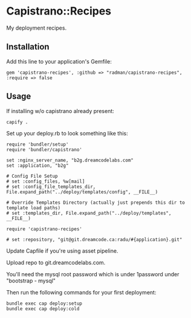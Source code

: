 # Capistrano::Recipes

My deployment recipes.

## Installation

Add this line to your application's Gemfile:

    gem 'capistrano-recipes', :github => "radman/capistrano-recipes", :require => false

## Usage

If installing w/o capistrano already present:

    capify .

Set up your deploy.rb to look something like this:

    require 'bundler/setup'
    require 'bundler/capistrano'

    set :nginx_server_name, "b2g.dreamcodelabs.com"
    set :application, "b2g"
    
    # Config File Setup
    # set :config_files, %w[mail]
    # set :config_file_templates_dir, File.expand_path("../deploy/templates/config", __FILE__)
    
    # Override Templates Directory (actually just prepends this dir to template load paths)
    # set :templates_dir, File.expand_path("../deploy/templates", __FILE__)

    require 'capistrano-recipes'
    
    # set :repository, "git@git.dreamcode.ca:radu/#{application}.git"
    
Update Capfile if you're using asset pipeline.

Upload repo to git.dreamcodelabs.com.

You'll need the mysql root password which is under 1password under "bootstrap - mysql"

Then run the following commands for your first deployment:

    bundle exec cap deploy:setup
    bundle exec cap deploy:cold
